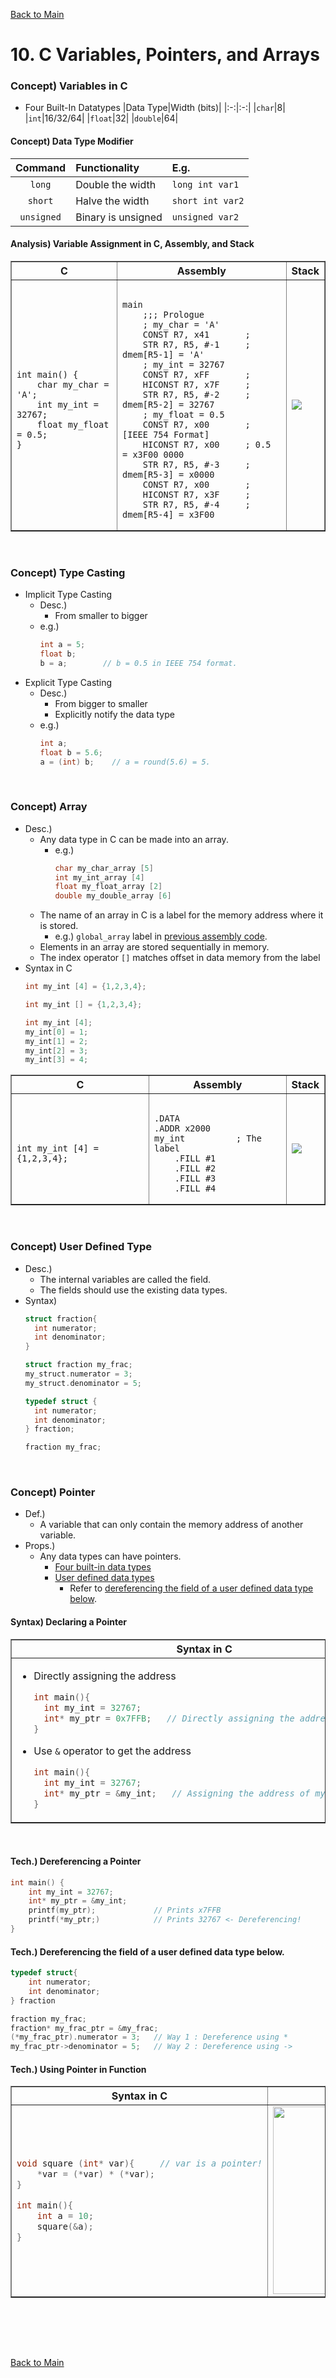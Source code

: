 [Back to Main](../main.md)

# 10. C Variables, Pointers, and Arrays
### Concept) Variables in C
- Four Built-In Datatypes
  |Data Type|Width (bits)|
  |:-:|:-:|
  |`char`|8|
  |`int`|16/32/64|
  |`float`|32|
  |`double`|64|

#### Concept) Data Type Modifier
|Command|Functionality|E.g.|
|:-:|:-|:-|
|`long`|Double the width|`long int var1`|
|`short`|Halve the width|`short int var2`|
|`unsigned`|Binary is unsigned|`unsigned var2`|

#### Analysis) Variable Assignment in C, Assembly, and Stack
<table border="1">
    <tr>
        <th>C</th>
        <th>Assembly</th>
        <th> Stack </th>
    </tr>
    <tr>
        <td><pre><code>
int main() {
    char my_char = 'A';
    int my_int = 32767;
    float my_float = 0.5;
}
</code></pre></td>
        <td><pre><code>
main
    ;;; Prologue
    ; my_char = 'A'
    CONST R7, x41       ; 
    STR R7, R5, #-1     ; dmem[R5-1] = 'A'
    ; my_int = 32767
    CONST R7, xFF       ; 
    HICONST R7, x7F     ; 
    STR R7, R5, #-2     ; dmem[R5-2] = 32767
    ; my_float = 0.5
    CONST R7, x00       ; [IEEE 754 Format] 
    HICONST R7, x00     ; 0.5 = x3F00 0000
    STR R7, R5, #-3     ; dmem[R5-3] = x0000
    CONST R7, x00       ; 
    HICONST R7, x3F     ; 
    STR R7, R5, #-4     ; dmem[R5-4] = x3F00
</code></pre></td>
        <td><img src="../images/m10/001.png"></td>
    </tr>
</table>
<br>

### Concept) Type Casting
- Implicit Type Casting
  - Desc.)
    - From smaller to bigger
  - e.g.)
    ```c
    int a = 5;
    float b;
    b = a;        // b = 0.5 in IEEE 754 format.
    ```
- Explicit Type Casting
  - Desc.)
    - From bigger to smaller
    - Explicitly notify the data type
  - e.g.)
    ```c
    int a;
    float b = 5.6;
    a = (int) b;    // a = round(5.6) = 5.
    ```

<br>

### Concept) Array
- Desc.)
  - Any data type in C can be made into an array.
    - e.g.)
      ```c
      char my_char_array [5] 
      int my_int_array [4]
      float my_float_array [2]
      double my_double_array [6]
      ```
  - The name of an array in C is a label for the memory address where it is stored.
    - e.g.) `global_array` label in [previous assembly code](m07.md#using-assembly-directives).
  - Elements in an array are stored sequentially in memory.
  - The index operator `[]` matches offset in data memory from the label
- Syntax in C
  ```c
  int my_int [4] = {1,2,3,4};
  ```
  ```c
  int my_int [] = {1,2,3,4};
  ```
  ```c
  int my_int [4];
  my_int[0] = 1;
  my_int[1] = 2;
  my_int[2] = 3;
  my_int[3] = 4;
  ```

<table border="1">
    <tr>
        <th>C</th>
        <th>Assembly</th>
        <th> Stack </th>
    </tr>
    <tr>
        <td><pre><code>
int my_int [4] = {1,2,3,4};
</code></pre></td>
        <td><pre><code>
.DATA
.ADDR x2000
my_int          ; The label
    .FILL #1
    .FILL #2
    .FILL #3
    .FILL #4
</code></pre></td>
        <td><img src="../images/m10/002.png"></td>
    </tr>
</table>
<br>

### Concept) User Defined Type
- Desc.)
  - The internal variables are called the field.
  - The fields should use the existing data types.
- Syntax)
  ```c
  struct fraction{
    int numerator;
    int denominator;
  }

  struct fraction my_frac;
  my_struct.numerator = 3;
  my_struct.denominator = 5;
  ```
  ```c
  typedef struct {
    int numerator;
    int denominator;
  } fraction;

  fraction my_frac;
  ```

<br>

### Concept) Pointer
- Def.)
  - A variable that can only contain the memory address of another variable.
- Props.)
  - Any data types can have pointers.
    - [Four built-in data types](#concept-variables-in-c)
    - [User defined data types](#concept-user-defined-type)
      - Refer to [dereferencing the field of a user defined data type below](#tech-dereferencing-the-field-of-a-user-defined-data-type-below).

#### Syntax) Declaring a Pointer
<table border="1">
    <tr>
        <th>Syntax in C</th>
        <th> Stack </th>
    </tr>
    <tr>
        <td>

- Directly assigning the address
  ```c
  int main(){
    int my_int = 32767;
    int* my_ptr = 0x7FFB;   // Directly assigning the address of my_int
  }
  ```
- Use `&` operator to get the address
  ```c
  int main(){
    int my_int = 32767;
    int* my_ptr = &my_int;   // Assigning the address of my_int using &.
  }
  ```

</td>
        <td><img src="../images/m10/003.png"></td>
    </tr>
</table>
<br>

#### Tech.) Dereferencing a Pointer
```c
int main() {
    int my_int = 32767;
    int* my_ptr = &my_int;
    printf(my_ptr);             // Prints x7FFB
    printf(*my_ptr;)            // Prints 32767 <- Dereferencing!
}
```

#### Tech.) Dereferencing the field of a user defined data type below.
```C
typedef struct{
    int numerator;
    int denominator;
} fraction

fraction my_frac;
fraction* my_frac_ptr = &my_frac;
(*my_frac_ptr).numerator = 3;   // Way 1 : Dereference using *
my_frac_ptr->denominator = 5;   // Way 2 : Dereference using ->
```

#### Tech.) Using Pointer in Function
<table border="1">
    <tr>
        <th>Syntax in C</th>
        <th> Stack </th>
    </tr>
    <tr>
        <td>

```c
void square (int* var){     // var is a pointer!
    *var = (*var) * (*var);
}

int main(){
    int a = 10;
    square(&a);
}
```

</td>
        <td><img src="../images/m10/004.png" width="300px"></td>
    </tr>
</table>
<br>

  


<br><br>

[Back to Main](../main.md)